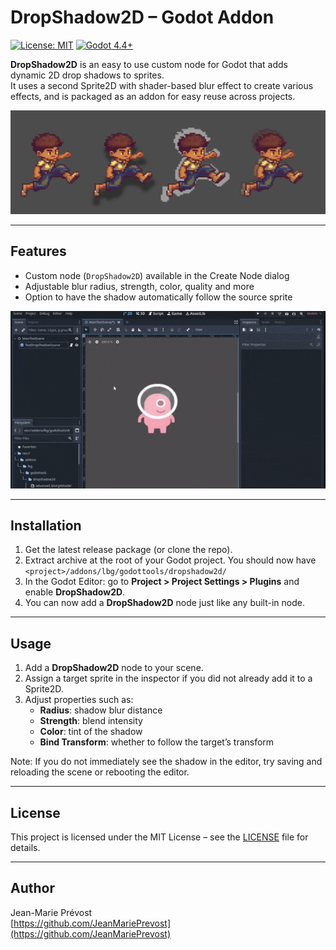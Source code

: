 # DropShadow2D – Godot Addon
[![License: MIT](https://img.shields.io/badge/license-MIT-green.svg)](LICENSE) [![Godot 4.4+](https://img.shields.io/badge/Godot-4.4%2B-blue.svg)](https://godotengine.org/)

**DropShadow2D** is an easy to use custom node for Godot that adds dynamic 2D drop shadows to sprites.  
It uses a second Sprite2D with shader-based blur effect to create various effects, and is packaged as an addon for easy reuse across projects.


![Demo](images/drop_shadow_multi_demo.png)

---

## Features
- Custom node (`DropShadow2D`) available in the Create Node dialog  
- Adjustable blur radius, strength, color, quality and more
- Option to have the shadow automatically follow the source sprite

![Demo](images/drop_shadow_2d_demo.gif)

---

## Installation
1. Get the latest release package (or clone the repo).
2. Extract archive at the root of your Godot project. 
You should now have `<project>/addons/lbg/godottools/dropshadow2d/` 
3. In the Godot Editor: go to **Project > Project Settings > Plugins** and enable **DropShadow2D**.  
4. You can now add a **DropShadow2D** node just like any built-in node.

---

## Usage
1. Add a **DropShadow2D** node to your scene.  
2. Assign a target sprite in the inspector if you did not already add it to a Sprite2D.
3. Adjust properties such as:
   - **Radius**: shadow blur distance  
   - **Strength**: blend intensity  
   - **Color**: tint of the shadow  
   - **Bind Transform**: whether to follow the target’s transform 

Note: If you do not immediately see the shadow in the editor, try saving and reloading the scene or rebooting the editor.

---

## License
This project is licensed under the MIT License – see the [LICENSE](LICENSE) file for details.

---

## Author
Jean-Marie Prévost  
[https://github.com/JeanMariePrevost](https://github.com/JeanMariePrevost)
